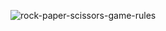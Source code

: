 ![rock-paper-scissors-game-rules](https://github.com/user-attachments/assets/00b07868-46ca-441a-aabb-b47e4d6cf31f)
